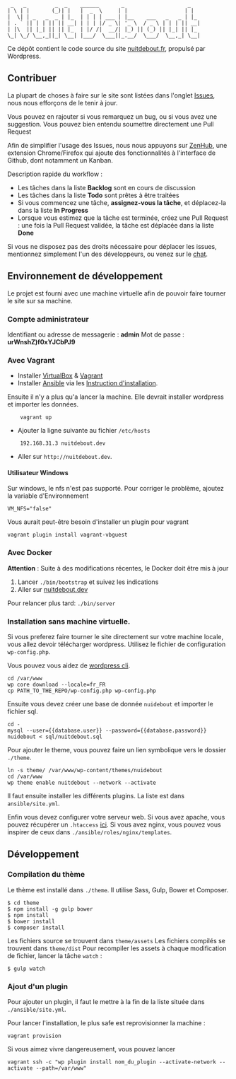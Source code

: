 ```
 _   _         _  _    ______       _                    _
| \ | |       (_)| |   |  _  \     | |                  | |
|  \| | _   _  _ | |_  | | | | ___ | |__    ___   _   _ | |_
| . ` || | | || || __| | | | |/ _ \| '_ \  / _ \ | | | || __|
| |\  || |_| || || |_  | |/ /|  __/| |_) || (_) || |_| || |_
\_| \_/ \__,_||_| \__| |___/  \___||_.__/  \___/  \__,_| \__|
```

Ce dépôt contient le code source du site [nuitdebout.fr](nuitdebout.fr), propulsé par Wordpress.

## Contribuer

La plupart de choses à faire sur le site sont listées dans l'onglet [Issues](https://github.com/nuitdebout/wordpress/issues), nous nous efforçons de le tenir à jour.

Vous pouvez en rajouter si vous remarquez un bug, ou si vous avez une suggestion.
Vous pouvez bien entendu soumettre directement une Pull Request

Afin de simplifier l'usage des Issues, nous nous appuyons sur [ZenHub](https://www.zenhub.io/), une extension Chrome/Firefox qui ajoute des fonctionnalités à l'interface de Github, dont notamment un Kanban.

Description rapide du workflow :

- Les tâches dans la liste **Backlog** sont en cours de discussion
- Les tâches dans la liste **Todo** sont prêtes à être traitées
- Si vous commencez une tâche, **assignez-vous la tâche**, et déplacez-la dans la liste **In Progress**
- Lorsque vous estimez que la tâche est terminée, créez une Pull Request : une fois la Pull Request validée, la tâche est déplacée dans la liste **Done**

Si vous ne disposez pas des droits nécessaire pour déplacer les issues, mentionnez simplement l'un des développeurs, ou venez sur le [chat](https://chat.nuitdebout.fr/channel/dev-nuitdebout.fr).

## Environnement de développement

Le projet est fourni avec une machine virtuelle afin de pouvoir faire tourner le site sur sa machine.

### Compte administrateur

Identifiant ou adresse de messagerie : **admin**
Mot de passe : **urWnshZ)f0xYJCbPJ9**

### Avec Vagrant

- Installer [VirtualBox](https://www.virtualbox.org/) & [Vagrant](https://docs.vagrantup.com/v2/installation/index.html)
- Installer [Ansible](http://ansible.com) via les [Instruction d'installation](http://docs.ansible.com/intro_installation.html#installation).

Ensuite il n'y a plus qu'a lancer la machine. Elle devrait installer wordpress et importer les données.
```
    vagrant up
```

- Ajouter la ligne suivante au fichier `/etc/hosts`

```
    192.168.31.3 nuitdebout.dev
```

- Aller sur `http://nuitdebout.dev`.

#### Utilisateur Windows

Sur windows, le nfs n'est pas supporté. Pour corriger le problème, ajoutez la variable d'Environnement

```
VM_NFS="false"
```

Vous aurait peut-être besoin d'installer un plugin pour vagrant
```
vagrant plugin install vagrant-vbguest
```


### Avec Docker

**Attention** : Suite à des modifications récentes, le Docker doit être mis à jour

1. Lancer `./bin/bootstrap` et suivez les indications
1. Aller sur [nuitdebout.dev](http://nuitdebout.dev)

Pour relancer plus tard: `./bin/server`

### Installation sans machine virtuelle.

Si vous preferez faire tourner le site directement sur votre machine locale, vous allez devoir télécharger wordpress. Utilisez le fichier de configuration `wp-config.php`.

Vous pouvez vous aidez de [wordpress cli](http://wp-cli.org).

```
cd /var/www
wp core download --locale=fr_FR
cp PATH_TO_THE_REPO/wp-config.php wp-config.php
```

Ensuite vous devez créer une base de donnée `nuidebout` et importer le fichier sql.
```
cd -
mysql --user={{database.user}} --password={{database.password}} nuidebout < sql/nuitdebout.sql
```

Pour ajouter le theme, vous pouvez faire un lien symbolique vers le dossier `./theme`.
```
ln -s theme/ /var/www/wp-content/themes/nuidebout
cd /var/www
wp theme enable nuitdebout --network --activate
```

Il faut ensuite installer les différents plugins. La liste est dans `ansible/site.yml`.

Enfin vous devez configurer votre serveur web. Si vous avez apache, vous pouvez récupérer un `.htaccess` [ici](https://codex.wordpress.org/htaccess).
Si vous avez nginx, vous pouvez vous inspirer de ceux dans `./ansible/roles/nginx/templates`.


## Développement

### Compilation du thème

Le thème est installé dans `./theme`. Il utilise Sass, Gulp, Bower et Composer.

```
$ cd theme
$ npm install -g gulp bower
$ npm install
$ bower install
$ composer install
```

Les fichiers source se trouvent dans `theme/assets`
Les fichiers compilés se trouvent dans `theme/dist`
Pour recompiler les assets à chaque modification de fichier, lancer la tâche `watch` :

```
$ gulp watch
```

### Ajout d'un plugin

Pour ajouter un plugin, il faut le mettre à la fin de la liste située dans `./ansible/site.yml`.

Pour lancer l'installation, le plus safe est reprovisionner la machine :
```
vagrant provision
```

Si vous aimez vivre dangereusement, vous pouvez lancer
```
vagrant ssh -c "wp plugin install nom_du_plugin --activate-network --activate --path=/var/www"
```
